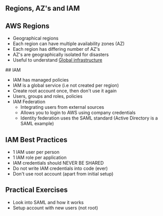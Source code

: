 
## Regions, AZ's and IAM

## AWS Regions

- Geographical regions
- Each region can have multiple availability zones (AZ)
- Each region has differing number of AZ's
- AZ's are geographically isolated for disasters
- Useful to understand [Global infrastructure](https://aws.amazon.com/about-aws/global-infrastructure)

## IAM

- IAM has managed policies
- IAM is a global service (i.e not created per region)
- Create root account once, then don't use it again
- Users, groups and roles, policies
- IAM Federation
    - Integrating users from external sources
    - Allows you to login to AWS using company credentials
    - Identity federation uses the SAML standard (Active Directory is a SAML example)

## IAM Best Practices

- 1 IAM user per person
- 1 IAM role per application
- IAM credentials should NEVER BE SHARED
- Do not write IAM credentials into code (ever)
- Don't use root account (apart from initial setup)

## Practical Exercises

- Look into SAML and how it works
- Setup account with new users (not root)
